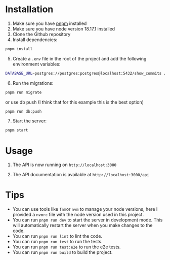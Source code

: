 <!-- include all the steps needed to install and start the project -->

# Installation

1. Make sure you have [pnpm](https://pnpm.io/installation) installed
2. Make sure you have node version 18.17.1 installed
3. Clone the Github repository
4. Install dependencies:

```sh
pnpm install
```

5. Create a `.env` file in the root of the project and add the following environment variables:

```sh
DATABASE_URL=postgres://postgres:postgres@localhost:5432/show_commits // replace with your database url for prisma
```

6. Run the migrations:

```sh
pnpm run migrate
```

or use db push (I think that for this example this is the best option)
  
```sh
pnpm run db:push
```

7. Start the server:

```sh
pnpm start
```

# Usage

1. The API is now running on `http://localhost:3000`

2. The API documentation is available at `http://localhost:3000/api`

# Tips

- You can use tools like `fnm`or `nvm` to manage your node versions, here I provided a `nvmrc` file with the node version used in this project.
- You can run `pnpm run dev` to start the server in development mode. This will automatically restart the server when you make changes to the code.
- You can run `pnpm run lint` to lint the code.
- You can run `pnpm run test` to run the tests.
- You can run `pnpm run test:e2e` to run the e2e tests.
- You can run `pnpm run build` to build the project.

